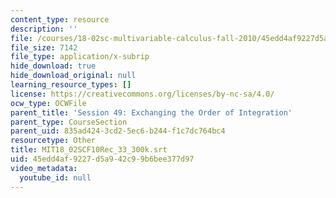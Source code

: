 ```yaml
---
content_type: resource
description: ''
file: /courses/18-02sc-multivariable-calculus-fall-2010/45edd4af9227d5a942c99b6bee377d97_MIT18_02SCF10Rec_33_300k.srt
file_size: 7142
file_type: application/x-subrip
hide_download: true
hide_download_original: null
learning_resource_types: []
license: https://creativecommons.org/licenses/by-nc-sa/4.0/
ocw_type: OCWFile
parent_title: 'Session 49: Exchanging the Order of Integration'
parent_type: CourseSection
parent_uid: 835ad424-3cd2-5ec6-b244-f1c7dc764bc4
resourcetype: Other
title: MIT18_02SCF10Rec_33_300k.srt
uid: 45edd4af-9227-d5a9-42c9-9b6bee377d97
video_metadata:
  youtube_id: null
---
```

